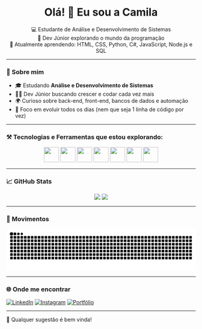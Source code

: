 <h1 align="center">Olá! 👋 Eu sou a Camila</h1>
<p align="center">
  💻 Estudante de Análise e Desenvolvimento de Sistemas <br/>
  🚀 Dev Júnior explorando o mundo da programação <br/>
  🌱 Atualmente aprendendo: HTML, CSS, Python, C#, JavaScript, Node.js e SQL
</p>

---

### 🧠 Sobre mim

- 🎓 Estudando **Análise e Desenvolvimento de Sistemas**
- 👨‍💻 Dev Júnior buscando crescer e codar cada vez mais
- 🌍 Curioso sobre back-end, front-end, bancos de dados e automação
- 🎯 Foco em evoluir todos os dias (nem que seja 1 linha de código por vez)

---

### ⚒️ Tecnologias e Ferramentas que estou explorando:

<div align="center">
  <img src="https://cdn.jsdelivr.net/gh/devicons/devicon/icons/html5/html5-original.svg" height="40" width="40"/>
  <img src="https://cdn.jsdelivr.net/gh/devicons/devicon/icons/css3/css3-original.svg" height="40" width="40"/>
  <img src="https://cdn.jsdelivr.net/gh/devicons/devicon/icons/javascript/javascript-original.svg" height="40" width="40"/>
  <img src="https://cdn.jsdelivr.net/gh/devicons/devicon/icons/python/python-original.svg" height="40" width="40"/>
  <img src="https://cdn.jsdelivr.net/gh/devicons/devicon/icons/csharp/csharp-original.svg" height="40" width="40"/>
  <img src="https://cdn.jsdelivr.net/gh/devicons/devicon/icons/nodejs/nodejs-original.svg" height="40" width="40"/>
  <img src="https://cdn.jsdelivr.net/gh/devicons/devicon/icons/microsoftsqlserver/microsoftsqlserver-plain.svg" height="40" width="40"/>
</div>

---

### 📈 GitHub Stats

<div align="center">
  <img height="180em" src="https://github-readme-stats.vercel.app/api?username=camilaisperling&show_icons=true&theme=tokyonight"/>
  <img height="180em" src="https://github-readme-stats.vercel.app/api/top-langs/?username=camilaisperling&layout=compact&langs_count=7&theme=tokyonight"/>
</div>

---

### 🐍 Movimentos

![snake gif](https://github.com/Camilaisperling/Camilaisperling/blob/output/github-contribution-grid-snake.svg)

---

### 🌐 Onde me encontrar

[![LinkedIn](https://img.shields.io/badge/-LinkedIn-0A66C2?style=for-the-badge&logo=linkedin&logoColor=white)](https://www.linkedin.com/in/camilaisperling/)
[![Instagram](https://img.shields.io/badge/-Instagram-E4405F?style=for-the-badge&logo=instagram&logoColor=white)](https://instagram.com/CamilaIsperling)
[![Portfólio](https://img.shields.io/badge/-Portfolio-151515?style=for-the-badge&logo=github&logoColor=white)](https://github.com/CamilaIsperling)


---

💬 Qualquer sugestão é bem vinda!
